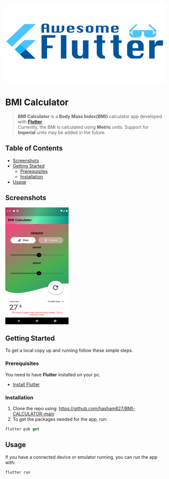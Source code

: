![Profile Header Image](https://github.com/hasham827/BMI-CALCULATOR-main/blob/master/Screenshots/fff.png)


# BMI Calculator

> **BMI Calculator** is a **Body Mass Index(BMI)** calculator app developed with **[Flutter](https://github.com/flutter/flutter)**.<br />
Currently, the BMI is calculated using **Metric** units. Support for **Imperial** units may be added in the future.<br />

## Table of Contents

* [Screenshots](#screenshots)
* [Getting Started](#getting-started)
  * [Prerequisites](#prerequisites)
  * [Installation](#installation)
* [Usage](#usage)


## Screenshots

<p align="start">
  <img width="200" height="370" src="https://github.com/hasham827/BMI-CALCULATOR-main/blob/master/Screenshots/Final.png">
 
</p>

## Getting Started

To get a local copy up and running follow these simple steps.

### Prerequisites

You need to have **Flutter** installed on your pc.
* [Install Flutter](https://flutter.dev/docs/get-started/install)

### Installation

1. Clone the repo using: https://github.com/hasham827/BMI-CALCULATOR-main
2. To get the packages needed for the app, run:
```Dart
flutter pub get
```

## Usage

If you have a connected device or emulator running, you can run the app with:
```Dart
flutter run
```
